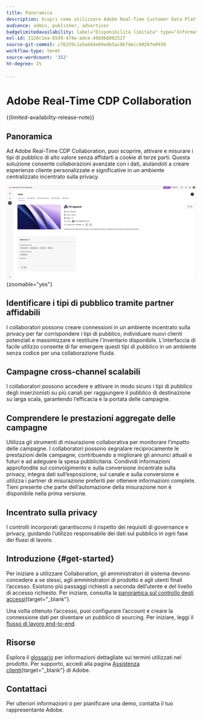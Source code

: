 ```yaml
---
title: Panoramica
description: Scopri come utilizzare Adobe Real-Time Customer Data Platform (CDP) Collaboration per scoprire, attivare e misurare i tipi di pubblico di alto valore senza affidarsi a cookie di terze parti.
audience: admin, publisher, advertiser
badgelimitedavailability: label="Disponibilità limitata" type="Informative" url="https://helpx.adobe.com/it/legal/product-descriptions/real-time-customer-data-platform-collaboration.html newtab=true"
exl-id: 3128c1ea-8549-474e-adce-49b9b6802527
source-git-commit: c76259c1a5a684e69e4b5ac8bfdecc9026fe0939
workflow-type: tm+mt
source-wordcount: '352'
ht-degree: 1%

---
```


# Adobe Real-Time CDP Collaboration

{{limited-availability-release-note}}

## Panoramica

Ad Adobe Real-Time CDP Collaboration, puoi scoprire, attivare e misurare i tipi di pubblico di alto valore senza affidarti a cookie di terze parti. Questa soluzione consente collaborazioni avanzate con i dati, aiutandoti a creare esperienze cliente personalizzate e significative in un ambiente centralizzato incentrato sulla privacy.

![Pagina di configurazione di Real-Time CDP Collaboration, in cui viene visualizzata un&#39;organizzazione.](/help/assets/overview/home.png){zoomable="yes"}

## Identificare i tipi di pubblico tramite partner affidabili

I collaboratori possono creare connessioni in un ambiente incentrato sulla privacy per far corrispondere i tipi di pubblico, individuare nuovi clienti potenziali e massimizzare e restituire l&#39;inventario disponibile. L’interfaccia di facile utilizzo consente di far emergere questi tipi di pubblico in un ambiente senza codice per una collaborazione fluida.

## Campagne cross-channel scalabili

I collaboratori possono accedere e attivare in modo sicuro i tipi di pubblico degli inserzionisti su più canali per raggiungere il pubblico di destinazione su larga scala, garantendo l’efficacia e la portata delle campagne.

## Comprendere le prestazioni aggregate delle campagne

Utilizza gli strumenti di misurazione collaborativa per monitorare l’impatto delle campagne. I collaboratori possono segnalare reciprocamente le prestazioni delle campagne, contribuendo a migliorare gli annunci attuali e futuri e ad adeguare la spesa pubblicitaria. Condividi informazioni approfondite sul coinvolgimento e sulla conversione incentrate sulla privacy, integra dati sull’esposizione, sul canale e sulla conversione e utilizza i partner di misurazione preferiti per ottenere informazioni complete. Tieni presente che parte dell’automazione della misurazione non è disponibile nella prima versione.

## Incentrato sulla privacy

I controlli incorporati garantiscono il rispetto dei requisiti di governance e privacy, guidando l’utilizzo responsabile dei dati sul pubblico in ogni fase dei flussi di lavoro.

## Introduzione {#get-started}

Per iniziare a utilizzare Collaboration, gli amministratori di sistema devono concedere a se stessi, agli amministratori di prodotto e agli utenti finali l’accesso. Esistono più passaggi richiesti a seconda dell’utente e del livello di accesso richiesto. Per iniziare, consulta la [panoramica sul controllo degli accessi](/help/guide/permissions/overview.md){target="_blank"}.

Una volta ottenuto l’accesso, puoi configurare l’account e creare la connessione dati per diventare un pubblico di sourcing. Per iniziare, leggi il [flusso di lavoro end-to-end](/help/guide/overview/end-to-end-workflow.md).

## Risorse

Esplora il [glossario](/help/guide/glossary.md) per informazioni dettagliate sui termini utilizzati nel prodotto. Per supporto, accedi alla pagina [Assistenza clienti](https://experienceleague.adobe.com/home?lang=it&support-tab=open-ticket#support){target="_blank"} di Adobe.

## Contattaci

Per ulteriori informazioni o per pianificare una demo, contatta il tuo rappresentante Adobe.
